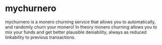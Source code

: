 # mychurnero

mychurnero is a monero churning service that allows you to automatically, and randomly churn your monero! In theory monero churning allows you to mix your funds and get better plausible deniability, always as reduced linkability to previous transactions.
